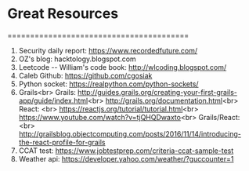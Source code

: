 # Great Resources
========================================
1. Security daily report: https://www.recordedfuture.com/
2. OZ's blog: hacktology.blogspot.com
3. Leetcode -- William's code book: http://wlcoding.blogspot.com/
4. Caleb Github: https://github.com/cgosiak
5. Python socket: https://realpython.com/python-sockets/
6. Grails<br\>
    Grails: 
    http://guides.grails.org/creating-your-first-grails-app/guide/index.html<br\>
    http://grails.org/documentation.html<br\>
    React: <br\>
    https://reactjs.org/tutorial/tutorial.html<br\>
    https://www.youtube.com/watch?v=tjQHQDwaxto<br\>
    Grails/React: <br\>
    http://grailsblog.objectcomputing.com/posts/2016/11/14/introducing-the-react-profile-for-grails
7. CCAT test: https://www.jobtestprep.com/criteria-ccat-sample-test
8. Weather api: https://developer.yahoo.com/weather/?guccounter=1
